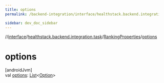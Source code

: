 ```yaml
---
title: options
permalink: /backend-integration/interface/healthstack.backend.integration.task/-ranking-properties/options.html

sidebar: dev_doc_sidebar
---
```

//[interface](../../../index.html)/[healthstack.backend.integration.task](../index.html)/[RankingProperties](index.html)/[options](options.html)



# options



[androidJvm]\
val [options](options.html): [List](https://kotlinlang.org/api/latest/jvm/stdlib/kotlin.collections/-list/index.html)&lt;[Option](../-option/index.html)&gt;




